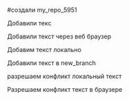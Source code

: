 #создали my_repo_5951

Добавили текс

Добавили текст через веб браузер

Добавим текст локально

Добавили текст в new_branch


разрешаем конфликт локальный текст


Разрешаем конфликт текст в браузере
